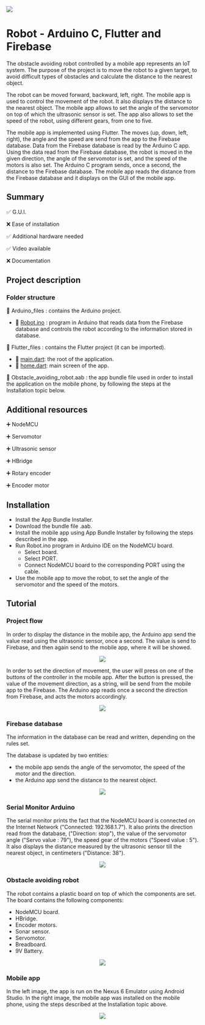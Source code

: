 <p align="left">
  <img 
    src="https://i.postimg.cc/ZYNSV6Ym/Component-45-1.png"
  >
</p>

# Robot - Arduino C, Flutter and Firebase

The obstacle avoiding robot controlled by a mobile app represents an IoT system. The purpose of the project is to move the robot to a given target,
to avoid difficult types of obstacles and calculate the distance to the nearest object.

The robot can be moved forward, backward, left, right. The mobile app is used to control the movement of the robot. It also displays the distance to the 
nearest object. The mobile app allows to set the angle of the servomotor on top of which the ultrasonic sensor is set. The app also allows to set the speed
of the robot, using different gears, from one to five.

The mobile app is implemented using Flutter. The moves (up, down, left, right), the angle and the speed are send from the app to the Firebase database. Data
from the Firebase database is read by the Arduino C app. Using the data read from the Firebase database, the robot is moved in the given direction, the angle of 
the servomotor is set, and the speed of the motors is also set. The Arduino C program sends, once a second, the distance to the Firebase database. The mobile app
reads the distance from the Firebase database and it displays on the GUI of the mobile app.

## Summary
✅ G.U.I. 

❌ Ease of installation

✅ Additional hardware needed

✅ Video available

❌ Documentation

## Project description

### Folder structure

📁 Arduino_files : contains the Arduino project.

- 📄 [Robot.ino](https://github.com/mariusstoica21/obstacle_avoiding_robot/blob/main/Arduino_files/Robot.ino) : 
program in Arduino that reads data from the Firebase database and controls the robot according to the information stored in database.

📁 Flutter_files : contains the Flutter project (it can be imported).

- 📄 [main.dart](https://github.com/mariusstoica21/obstacle_avoiding_robot/blob/main/Flutter_files/lib/main.dart): the root of the application.
- 📄 [home.dart](https://github.com/mariusstoica21/obstacle_avoiding_robot/blob/main/Flutter_files/lib/screens/home.dart): main screen of the app.

📄 Obstacle_avoiding_robot.aab : the app bundle file used in order
to install the application on the mobile phone, by following the steps at the Installation topic below.



    


## Additional resources

➕ NodeMCU

➕ Servomotor

➕ Ultrasonic sensor

➕ HBridge

➕ Rotary encoder

➕ Encoder motor

## Installation

- Install the App Bundle Installer.
- Download the bundle file .aab.
- Install the mobile app using App Bundle Installer by following the steps described in the app.
- Run Robot.ino program in Arduino IDE on the NodeMCU board.
  - Select board.
  - Select PORT.
  - Connect NodeMCU board to the corresponding PORT using the cable.
- Use the mobile app to move the robot, to set the angle of the servomotor and the speed of the motors.

## Tutorial

### Project flow



In order to display the distance in the mobile app, the Arduino app send the value read using the ultrasonic sensor, once a second. The value is send to Firebase,
and then again send to the mobile app, where it will be showed.

<!-- <p align="center">
  <img 
    src="https://i.postimg.cc/XvRcC0m6/3.jpg"
  >
</p> -->

<p align="center">
  <img 
    src="https://i.postimg.cc/T1ftm5nn/15.jpg"
  >
</p>

In order to set the direction of movement, the user will press on one of the buttons of the controller in the mobile app. After the button is pressed, the value
of the movement direction, as a string, will be send from the mobile app to the Firebase. The Arduino app reads once a second the direction from Firebase, and acts
the motors accordingly.

<!-- <p align="center">
  <img 
    src="https://i.postimg.cc/TPN27dGB/4.jpg"
  >
</p> -->

<!-- <p align="center">
  <img 
    src="https://i.postimg.cc/285q6jgJ/14.jpg"
  >
</p> -->

<p align="center">
  <img 
    src="https://i.postimg.cc/GphZyNJX/20.jpgg"
  >
</p>



### Firebase database

The information in the database can be read and written, depending on the rules set.

The database is updated by two entities:
- the mobile app sends the angle of the servomotor, the speed of the motor and the direction.
- the Arduino app send the distance to the nearest object.

<!-- 
<p align="center">
  <img 
    src="https://i.postimg.cc/SNJT1PvX/10.png"
  >
</p> -->

<p align="center">
  <img 
    src="https://i.postimg.cc/pdZD5cXX/19.jpg"
  >
</p>



### Serial Monitor Arduino

The serial monitor prints the fact that the NodeMCU board is connected on the Internet Network ("Connected: 192.168.1.7"). It also prints the direction read from
the database, ("Direction: stop"), the value of the servomotor angle ("Servo value : 79"), the speed gear of the motors ("Speed value : 5"). It also displays the
distance measured by the ultrasonic sensor till the nearest object, in centimeters ("Distance: 38").

<!-- <p align="center">
  <img 
    src="https://i.postimg.cc/WzKtz05N/1.png"
  >
</p> -->

<p align="center">
  <img 
    src="https://i.postimg.cc/Hxb1tMRx/18.jpg"
  >
</p>


<!-- <p align="center">
  <img 
    src="https://i.postimg.cc/MZjhcyPh/5.jpg"
  >
</p> -->

### Obstacle avoiding robot

The robot contains a plastic board on top of which the components are set. The board contains the following components:
- NodeMCU board.
- HBridge.
- Encoder motors.
- Sonar sensor.
- Servomotor.
- Breadboard.
- 9V Battery.

<p align="center">
  <img 
    src="https://i.postimg.cc/W1FjshFn/Component-47-1.png"
  >
</p>

### Mobile app

In the left image, the app is run on the Nexus 6 Emulator using Android Studio. In the right image, the mobile app was installed on the mobile phone, using the 
steps described at the Installation topic above.

<p align="center">
  <img 
    src="https://i.postimg.cc/vZ8Rmhqb/Component-49-1.png"
  >
</p>







